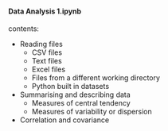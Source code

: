 #### Data Analysis 1.ipynb
contents:
* Reading files
   * CSV files
   * Text files
   * Excel files
   * Files from a different working directory 
   * Python built in datasets
* Summarising and describing data
   * Measures of central tendency
   * Measures of variability or dispersion
* Correlation and covariance

